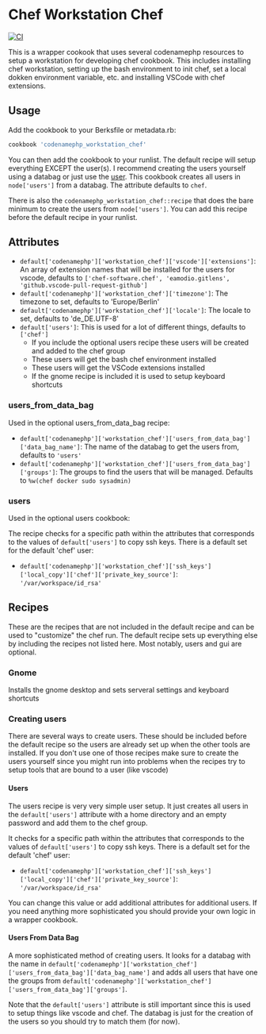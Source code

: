 # Chef Workstation Chef
[![CI](https://github.com/codenamephp/chef.workstation.chef/actions/workflows/ci.yml/badge.svg)](https://github.com/codenamephp/chef.workstation.chef/actions/workflows/ci.yml)

This is a wrapper cookook that uses several codenamephp resources to setup a workstation for developing chef cookbook. This includes installing chef workstation,
setting up the bash environment to init chef, set a local dokken environment variable, etc. and installing VSCode with chef extensions.

## Usage

Add the cookbook to your Berksfile or metadata.rb:

```ruby
cookbook 'codenamephp_workstation_chef'
```

You can then add the cookbook to your runlist. The default recipe will setup everything EXCEPT the user(s). I recommend creating the users yourself using a databag
or just use the [user][user_cookbook_url]. This cookbook creates all users in `node['users']` from a databag. The attribute defaults to `chef`.

There is also the `codenamephp_workstation_chef::recipe` that does the bare minimum to create the users from `node['users']`. You can add this recipe before the
default recipe in your runlist.

## Attributes
- `default['codenamephp']['workstation_chef']['vscode']['extensions']`: An array of extension names that will be installed for the users for vscode, defaults to `['chef-software.chef', 'eamodio.gitlens', 'github.vscode-pull-request-github']`
- `default['codenamephp']['workstation_chef']['timezone']`: The timezone to set, defaults to 'Europe/Berlin'
- `default['codenamephp']['workstation_chef']['locale']`: The locale to set, defaults to 'de_DE.UTF-8'
- `default['users']`: This is used for a lot of different things, defaults to `['chef']`
  - If you include the optional users recipe these users will be created and added to the chef group
  - These users will get the bash chef environment installed
  - These users will get the VSCode extensions installed
  - If the gnome recipe is included it is used to setup keyboard shortcuts

### users_from_data_bag

Used in the optional users_from_data_bag recipe:
- `default['codenamephp']['workstation_chef']['users_from_data_bag']['data_bag_name']`: The name of the databag to get the users from, defaults to `'users'`
- `default['codenamephp']['workstation_chef']['users_from_data_bag']['groups']`: The groups to find the users that will be managed. Defaults to `%w(chef docker sudo sysadmin)`

### users
Used in the optional users cookbook:

The recipe checks for a specific path within the attributes that corresponds to the values of `default['users']` to copy ssh keys.
There is a default set for the default 'chef' user:

- `default['codenamephp']['workstation_chef']['ssh_keys']['local_copy']['chef']['private_key_source']`: `'/var/workspace/id_rsa'`


## Recipes

These are the recipes that are not included in the default recipe and can be used to "customize" the chef run.
The default recipe sets up everything else by including the recipes not listed here. Most notably, users and gui are optional.

### Gnome
Installs the gnome desktop and sets serveral settings and keyboard shortcuts

### Creating users
There are several ways to create users. These should be included before the default recipe so the users are already set up when the other tools are installed.
If you don't use one of those recipes make sure to create the users yourself since you might run into problems when the recipes try to setup tools that are bound to a user (like vscode)

#### Users
The users recipe is very very simple user setup. It just creates all users in the `default['users']` attribute with a home directory and an empty password and add them to the chef group.

It checks for a specific path within the attributes that corresponds to the values of `default['users']` to copy ssh keys.
There is a default set for the default 'chef' user:

- `default['codenamephp']['workstation_chef']['ssh_keys']['local_copy']['chef']['private_key_source']`: `'/var/workspace/id_rsa'`

You can change this value or add additional attributes for additional users. If you need anything more sophisticated you should provide your own logic in a wrapper cookbook.

#### Users From Data Bag
A more sophisticated method of creating users. It looks for a databag with the name in `default['codenamephp']['workstation_chef']['users_from_data_bag']['data_bag_name']`
and adds all users that have one the groups from `default['codenamephp']['workstation_chef']['users_from_data_bag']['groups']`.

Note that the `default['users']` attribute is still important since this is used to setup things like vscode and chef. The databag is just for the creation of the users so you
should try to match them (for now).


[user_cookbook_url]: https://supermarket.chef.io/cookbooks/user
[vscode_url]: https://code.visualstudio.com/

